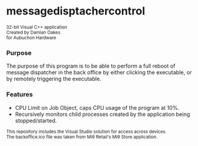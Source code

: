 # messagedisptachercontrol
<sup>32-bit Visual C++ application</sup> <br/>
<sup>Created by Damian Oakes</sup> <br/>
<sup>for Aubuchon Hardware</sup> <br/>

### Purpose
The purpose of this program is to be able to perform a full reboot of message dispatcher in the back office
by either clicking the executable, or by remotely triggering the executable.

### Features
- CPU Limit on Job Object, caps CPU usage of the program at 10%.
- Recursively monitors child processes created by the application being stopped/started.

<sub>This repository includes the Visual Studio solution for access across devices.</sub> <br />
<sub>The backoffice.ico file was taken from Mi9 Retail's Mi9 Store application.</sub>
